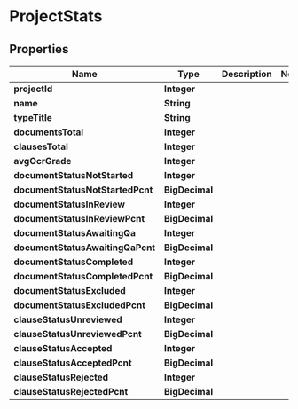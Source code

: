 

# ProjectStats


## Properties

Name | Type | Description | Notes
------------ | ------------- | ------------- | -------------
**projectId** | **Integer** |  | 
**name** | **String** |  | 
**typeTitle** | **String** |  | 
**documentsTotal** | **Integer** |  | 
**clausesTotal** | **Integer** |  | 
**avgOcrGrade** | **Integer** |  | 
**documentStatusNotStarted** | **Integer** |  | 
**documentStatusNotStartedPcnt** | **BigDecimal** |  | 
**documentStatusInReview** | **Integer** |  | 
**documentStatusInReviewPcnt** | **BigDecimal** |  | 
**documentStatusAwaitingQa** | **Integer** |  | 
**documentStatusAwaitingQaPcnt** | **BigDecimal** |  | 
**documentStatusCompleted** | **Integer** |  | 
**documentStatusCompletedPcnt** | **BigDecimal** |  | 
**documentStatusExcluded** | **Integer** |  | 
**documentStatusExcludedPcnt** | **BigDecimal** |  | 
**clauseStatusUnreviewed** | **Integer** |  | 
**clauseStatusUnreviewedPcnt** | **BigDecimal** |  | 
**clauseStatusAccepted** | **Integer** |  | 
**clauseStatusAcceptedPcnt** | **BigDecimal** |  | 
**clauseStatusRejected** | **Integer** |  | 
**clauseStatusRejectedPcnt** | **BigDecimal** |  | 



